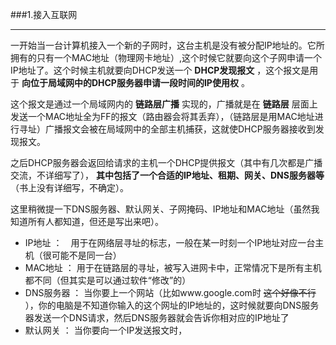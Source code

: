 ###1.接入互联网
***
一开始当一台计算机接入一个新的子网时，这台主机是没有被分配IP地址的。它所拥有的只有一个MAC地址（物理网卡地址）,这个时候它就要向这个子网申请一个IP地址了。这个时候主机就要向DHCP发送一个 **DHCP发现报文** ，这个报文是用于 **向位于局域网中的DHCP服务器申请一段时间的IP使用权** 。

这个报文是通过一个局域网内的 **链路层广播** 实现的，广播就是在 **链路层** 层面上发送一个MAC地址全为FF的报文（路由器会将其丢弃），（链路层是用MAC地址进行寻址）广播报文会被在局域网中的全部主机捕获，这就使DHCP服务器接收到发现报文。

之后DHCP服务器会返回给请求的主机一个DHCP提供报文（其中有几次都是广播交流，不详细写了）， **其中包括了一个合适的IP地址、租期、网关、DNS服务器等** （书上没有详细写，不确定）。

这里稍微提一下DNS服务器、默认网关、子网掩码、IP地址和MAC地址（虽然我知道所有人都知道，但还是写出来吧）。

* IP地址 ：　用于在网络层寻址的标志，一般在某一时刻一个IP地址对应一台主机（很可能不是同一台）
* MAC地址 ： 用于在链路层的寻址，被写入进网卡中，正常情况下是所有主机都不同（但其实是可以通过软件“修改”的）
* DNS服务器 ： 当你要上一个网站（比如www.google.com时 ~~这个好像不行~~ ），你的电脑是不知道你输入的这个网址的IP地址的，这时候就要向DNS服务器发送一个DNS请求，然后DNS服务器就会告诉你相对应的IP地址了
* 默认网关 ： 当你要向一个IP发送报文时，